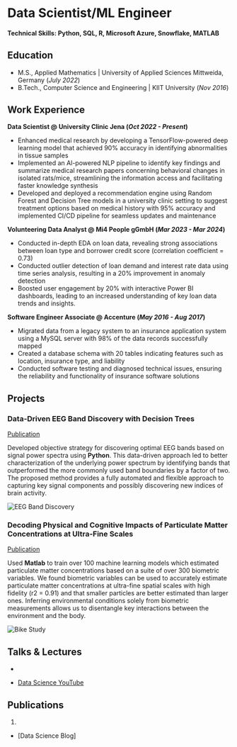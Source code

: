 # Data Scientist/ML Engineer

#### Technical Skills: Python, SQL, R, Microsoft Azure, Snowflake, MATLAB

## Education							       		
- M.S., Applied Mathematics	| University of Applied Sciences Mittweida, Germany	(_July 2022_)		        		
- B.Tech., Computer Science and Engineering | KIIT University (_Nov 2016_)

## Work Experience
**Data Scientist @ University Clinic Jena (_Oct 2022 - Present_)**
- Enhanced medical research by developing a TensorFlow-powered deep learning model that achieved 90% accuracy in identifying abnormalities in tissue samples
- Implemented an Al-powered NLP pipeline to identify key findings and summarize medical research papers concerning behavioral changes in isolated rats/mice, streamlining the information access and facilitating faster knowledge synthesis
- Developed and deployed a recommendation engine using Random Forest and Decision Tree models in a university clinic setting to suggest treatment options based on medical history with 95% accuracy and implemented CI/CD pipeline for seamless updates and maintenance

**Volunteering Data Analyst @ Mi4 People gGmbH (_Mar 2023 - Mar 2024_)**
- Conducted in-depth EDA on loan data, revealing strong associations between loan type and borrower credit score (correlation coefficient = 0.73)
- Conducted outlier detection of loan demand and interest rate data using time series analysis, resulting in a 20% improvement in anomaly detection
- Boosted user engagement by 20% with interactive Power BI dashboards, leading to an increased understanding of key loan data trends and insights.

**Software Engineer Associate @ Accenture (_May 2016 - Aug 2017_)** 
- Migrated data from a legacy system to an insurance application system using a MySQL server with 98% of the data records successfully mapped
- Created a database schema with 20 tables indicating features such as location, insurance type, and liability
- Conducted software testing and diagnosed technical issues, ensuring the reliability and functionality of insurance software solutions

## Projects
### Data-Driven EEG Band Discovery with Decision Trees
[Publication](https://www.mdpi.com/1424-8220/22/8/3048)

Developed objective strategy for discovering optimal EEG bands based on signal power spectra using **Python**. This data-driven approach led to better characterization of the underlying power spectrum by identifying bands that outperformed the more commonly used band boundaries by a factor of two. The proposed method provides a fully automated and flexible approach to capturing key signal components and possibly discovering new indices of brain activity.

![EEG Band Discovery](/assets/img/eeg_band_discovery.jpeg)

### Decoding Physical and Cognitive Impacts of Particulate Matter Concentrations at Ultra-Fine Scales
[Publication](https://www.mdpi.com/1424-8220/22/11/4240)

Used **Matlab** to train over 100 machine learning models which estimated particulate matter concentrations based on a suite of over 300 biometric variables. We found biometric variables can be used to accurately estimate particulate matter concentrations at ultra-fine spatial scales with high fidelity (r2 = 0.91) and that smaller particles are better estimated than larger ones. Inferring environmental conditions solely from biometric measurements allows us to disentangle key interactions between the environment and the body.

![Bike Study](/assets/img/bike_study.jpeg)

## Talks & Lectures
- 

- [Data Science YouTube](https://www.youtube.com/channel/UCa9gErQ9AE5jT2DZLjXBIdA)

## Publications
1. 
- [Data Science Blog]
